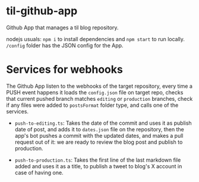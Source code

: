 til-github-app
==============

Github App that manages a til blog repository.

nodejs usuals: `npm i` to install dependencies and `npm start` to run locally.
`/config` folder has the JSON config for the App.

Services for webhooks
=====================

The Github App listen to the webhooks of the target repository, every time a PUSH event happens it loads the `config.json` file on target repo,
checks that current pushed branch matches `editing` or `production` branches, check if any files were added to `postsFormat` folder type, 
and calls one of the services. 

- `push-to-editing.ts`: Takes the date of the commit and uses it as publish date of post, and adds it to `dates.json` file on the repository, 
then the app's bot pushes a commit with the updated dates, and makes a pull request out of it: we are ready to review the blog post and publish to production.

- `push-to-production.ts`: Takes the first line of the last markdown file added and uses it as a title, to publish a tweet to blog's X account in case of having one.